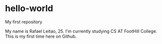 # hello-world
My first repository

My name is Rafael Leitao, 25. I'm currently studying CS AT FootHill College. This is my first time here on Github.
